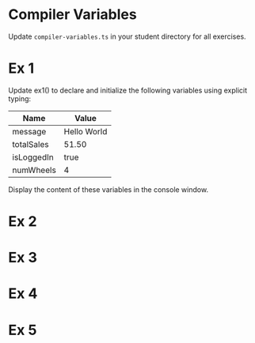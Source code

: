 # Compiler Variables
Update `compiler-variables.ts` in your student directory for all exercises.

# Ex 1
Update ex1() to declare and initialize the following variables using explicit typing:

|Name        |Value       |
|------------|------------|
|message     |Hello World |
|totalSales  |51.50       |
|isLoggedIn  |true        |
|numWheels   |4           |

Display the content of these variables in the console window.

# Ex 2


# Ex 3


# Ex 4


# Ex 5

